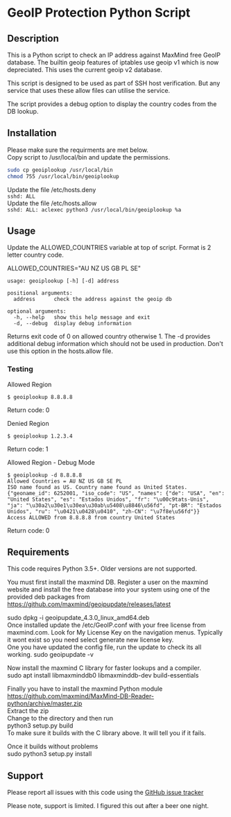 # GeoIP Protection Python Script #

## Description
This is a Python script to check an IP address against MaxMind free GeoIP database. The builtin geoip features of iptables use geoip v1 which is now depreciated. This uses the current geoip v2 database.

This script is designed to be used as part of SSH host verification. But any service 
that uses these allow files can utilise the service.

The script provides a debug option to display the country codes from the DB lookup. 
## Installation
Please make sure the requirments are met below.  
Copy script to /usr/local/bin and update the permissions.  
```bash
sudo cp geoiplookup /usr/local/bin
chmod 755 /usr/local/bin/geoiplookup
```
Update the file /etc/hosts.deny  
`sshd: ALL`<br>
Update the file /etc/hosts.allow   
`sshd: ALL: aclexec python3 /usr/local/bin/geoiplookup %a`
## Usage
Update the ALLOWED_COUNTRIES variable at top of script. Format is 2 letter country code.  

ALLOWED_COUNTRIES="AU NZ US GB PL SE"

```
usage: geoiplookup [-h] [-d] address

positional arguments:
  address      check the address against the geoip db

optional arguments:
  -h, --help   show this help message and exit
  -d, --debug  display debug information
```

Returns exit code of 0 on allowed country otherwise 1. The -d provides additional debug 
information which should not be used in production. Don't use this option
in the hosts.allow file.
### Testing
Allowed Region
```
$ geoiplookup 8.8.8.8
```
Return code: 0  

Denied Region
```
$ geoiplookup 1.2.3.4
```
Return code: 1  

Allowed Region - Debug Mode
```
$ geoiplookup -d 8.8.8.8
Allowed Countries = AU NZ US GB SE PL
ISO name found as US. Country name found as United States.
{"geoname_id": 6252001, "iso_code": "US", "names": {"de": "USA", "en": "United States", "es": "Estados Unidos", "fr": "\u00c9tats-Unis", "ja": "\u30a2\u30e1\u30ea\u30ab\u5408\u8846\u56fd", "pt-BR": "Estados Unidos", "ru": "\u0421\u0428\u0410", "zh-CN": "\u7f8e\u56fd"}}
Access ALLOWED from 8.8.8.8 from country United States
```
Return code: 0  

## Requirements
This code requires Python 3.5+. Older versions are not supported.

You must first install the maxmind DB. Register a user on the maxmind website and 
install the free database into your system using one of the provided deb packages
from https://github.com/maxmind/geoipupdate/releases/latest

sudo dpkg -i geoipupdate_4.3.0_linux_amd64.deb<br>
Once installed update the /etc/GeoIP.conf with your free license from maxmind.com. 
Look for My License Key on the navigation menus. Typically it wont exist so you need select
generate new license key.<br>
One you have updated the config file, run the update to check its all working. 
sudo geoipupdate -v

Now install the maxmind C library for faster lookups and a compiler.  
sudo apt install libmaxminddb0 libmaxminddb-dev build-essentials

Finally you have to install the maxmind Python module  
https://github.com/maxmind/MaxMind-DB-Reader-python/archive/master.zip  
Extract the zip  
Change to the directory and then run<br>
python3 setup.py build  
To make sure it builds with the C library above. It will tell you if it fails.

Once it builds without problems  
sudo python3 setup.py install
## Support
Please report all issues with this code using the [GitHub issue tracker](https://github.com/rtfmoz2/geoiplookup/issues)

Please note, support is limited. I figured this out after a beer one night.
